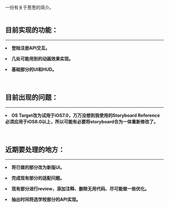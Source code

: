 <html>

<body>
<p>一份有关于葱葱的简介。<br><br></p>
<p><h2>目前实现的功能：</h2></p>
<hr />
<p><b><li>登陆注册API交互。</li></p>
<p><li>几处可能用到的动画效果实现。</p>
<p><li>基础部分的UI和HUD。<br><br><br></b></p>
</body>

<body>
<p><h2>目前出现的问题：</h2></p>
<hr />
<p><b><li>OS Target改为试用于iOS7.0，万万没想到我使用的Storyboard Reference必须应用于iOS8.0以上，所以可能有必要将storyboard合为一体重新修改了。<br><br><br></b></p>
</body>

<body>
<p><h2>近期要处理的地方：</h2><p>
<hr />
<p><b><li>将已做的部分改为新版UI。</p>
<p><li>完成现有部分的适配问题。</p>
<p><li>现有部分进行review，添加注释、删除无用代码、尽可能做一些优化。</p>
<p><li>抽出时间将选学校部分的API实现。<br></p>
</body>
</html>
